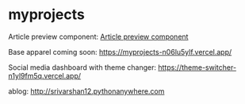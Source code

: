 # myprojects

Article preview component: <a href="https://srivarshan12.github.io/myprojects/article-preview-component-master/index.html">Article preview component</a>

Base apparel coming soon:   https://myprojects-n06lu5ylf.vercel.app/

Social media dashboard with theme changer:  https://theme-switcher-n1yl9fm5q.vercel.app/

ablog: http://srivarshan12.pythonanywhere.com

